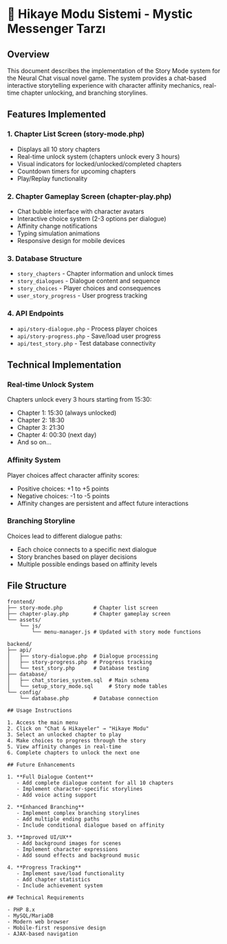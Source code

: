 # 📖 Hikaye Modu Sistemi - Mystic Messenger Tarzı

## Overview
This document describes the implementation of the Story Mode system for the Neural Chat visual novel game. The system provides a chat-based interactive storytelling experience with character affinity mechanics, real-time chapter unlocking, and branching storylines.

## Features Implemented

### 1. Chapter List Screen (story-mode.php)
- Displays all 10 story chapters
- Real-time unlock system (chapters unlock every 3 hours)
- Visual indicators for locked/unlocked/completed chapters
- Countdown timers for upcoming chapters
- Play/Replay functionality

### 2. Chapter Gameplay Screen (chapter-play.php)
- Chat bubble interface with character avatars
- Interactive choice system (2-3 options per dialogue)
- Affinity change notifications
- Typing simulation animations
- Responsive design for mobile devices

### 3. Database Structure
- `story_chapters` - Chapter information and unlock times
- `story_dialogues` - Dialogue content and sequence
- `story_choices` - Player choices and consequences
- `user_story_progress` - User progress tracking

### 4. API Endpoints
- `api/story-dialogue.php` - Process player choices
- `api/story-progress.php` - Save/load user progress
- `api/test_story.php` - Test database connectivity

## Technical Implementation

### Real-time Unlock System
Chapters unlock every 3 hours starting from 15:30:
- Chapter 1: 15:30 (always unlocked)
- Chapter 2: 18:30
- Chapter 3: 21:30
- Chapter 4: 00:30 (next day)
- And so on...

### Affinity System
Player choices affect character affinity scores:
- Positive choices: +1 to +5 points
- Negative choices: -1 to -5 points
- Affinity changes are persistent and affect future interactions

### Branching Storyline
Choices lead to different dialogue paths:
- Each choice connects to a specific next dialogue
- Story branches based on player decisions
- Multiple possible endings based on affinity levels

## File Structure
```
frontend/
├── story-mode.php          # Chapter list screen
├── chapter-play.php        # Chapter gameplay screen
└── assets/
    └── js/
        └── menu-manager.js # Updated with story mode functions

backend/
├── api/
│   ├── story-dialogue.php  # Dialogue processing
│   ├── story-progress.php  # Progress tracking
│   └── test_story.php      # Database testing
├── database/
│   ├── chat_stories_system.sql  # Main schema
│   └── setup_story_mode.sql     # Story mode tables
└── config/
    └── database.php        # Database connection

## Usage Instructions

1. Access the main menu
2. Click on "Chat & Hikayeler" → "Hikaye Modu"
3. Select an unlocked chapter to play
4. Make choices to progress through the story
5. View affinity changes in real-time
6. Complete chapters to unlock the next one

## Future Enhancements

1. **Full Dialogue Content**
   - Add complete dialogue content for all 10 chapters
   - Implement character-specific storylines
   - Add voice acting support

2. **Enhanced Branching**
   - Implement complex branching storylines
   - Add multiple ending paths
   - Include conditional dialogue based on affinity

3. **Improved UI/UX**
   - Add background images for scenes
   - Implement character expressions
   - Add sound effects and background music

4. **Progress Tracking**
   - Implement save/load functionality
   - Add chapter statistics
   - Include achievement system

## Technical Requirements

- PHP 8.x
- MySQL/MariaDB
- Modern web browser
- Mobile-first responsive design
- AJAX-based navigation